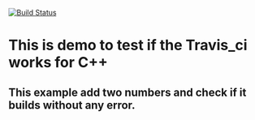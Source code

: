 
[![Build Status](https://travis-ci.org/priteshjagani/travis_ci_c-.svg?branch=master)](https://travis-ci.org/priteshjagani/travis_ci_c-)

# This is demo to test if the Travis_ci works for C++ 

## This example add two numbers and check if it builds without any error.


